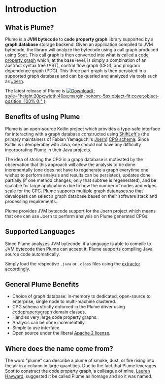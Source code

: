 # Introduction

## What is Plume?

Plume is a **JVM bytecode** to **code property graph** library supported by a **graph database** storage backend.
Given an application compiled to JVM bytecode, the library will analyze the bytecode using a call graph produced
using [Soot](https://soot-oss.github.io/soot). This call graph is then converted into what is called a
[code property graph](https://scholar.google.com/scholar_url?url=https://ieeexplore.ieee.org/abstract/document/6956589/&hl=en&sa=T&oi=gsb&ct=res&cd=0&d=12886570087564421680&ei=b405X9CuKqiBy9YP_Y27yAc&scisig=AAGBfm3j_-cCDAxDL775VnqZMs9K7suiYw) which, at the base level, is simply a combination of an abstract syntax tree (AST),
control flow graph (CFG), and program dependence graph (PDG). This three part graph is then persisted in a 
supported graph database and can be queried and analyzed via tools such as [Joern](https://joern.io/).

The latest release of Plume is [![Download](https://jitpack.io/v/plume-oss/plume.svg){: style="height:20px;width:40px;margin-bottom:-5px;object-fit:cover;object-position: 100% 0;" }](https://jitpack.io/#plume-oss/plume).

## Benefits of using Plume

Plume is an open-source Kotlin project which provides a type-safe interface for interacting with a graph 
database constructed using [ShiftLeft's](https://www.shiftleft.io/) (the primary maintainers of Fabian 
Yamaguchi's [Joern](https://github.com/ShiftLeftSecurity/joern)) 
[CPG schema](https://github.com/ShiftLeftSecurity/codepropertygraph/blob/master/schema/src/main/resources/schemas/base.json).
Since Kotlin is interoperable with Java, one should not have any difficulty incorporating Plume in their
Java projects.

The idea of storing the CPG in a graph database is motivated by the observation that this approach will
allow the analysis to be done incrementally (one does not have to regenerate a graph everytime one wishes
to perform analysis and results can be persisted), updates done partially (if one method changes, only
that subtree is regenerated), and be scalable for large applications due to how the number of nodes and
edges scale for the CPG. Plume supports multiple graph databases so that developers can select a graph 
database based on their software stack and processing requirements.

Plume provides JVM bytecode support for the Joern project which means that one can use Joern to perform
analysis on Plume generated CPGs.

## Supported Languages

Since Plume analyzes JVM bytecode, if a language is able to compile to JVM bytecode then Plume can accept
it. Plume supports compiling Java source code automatically.

Simply load the respective `.java` or `.class` files using the [extractor](./plume-basics/extracting-cpg.md)
accordingly.

## General Plume Benefits

* Choice of graph database: in-memory to dedicated, open-source to enterprise, single node to multi-machine clustered.
* CPG schema strictly enforced in the Plume driver using [codepropertygraph](https://github.com/ShiftLeftSecurity/codepropertygraph) domain classes.
* Handles very large code property graphs.
* Analysis can be done incrementally.
* Simple to use interface.
* Open source under the liberal [Apache 2 license](https://en.wikipedia.org/wiki/Apache_License).

## Where does the name come from?

The word "plume" can describe a plume of smoke, dust, or fire rising into the air in a column in large quantities.
Due to the fact that Plume leverages Soot to construct the code property graph, a colleague of mine,
[Lauren Hayward](https://www.linkedin.com/in/lauren-hayward-8ba853199/), suggested it be called Plume as homage 
and so it was named. 
